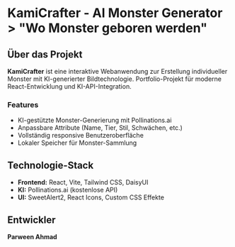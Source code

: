 # KamiCrafter - AI Monster Generator > **"Wo Monster geboren werden"**

## Über das Projekt

**KamiCrafter** ist eine interaktive Webanwendung zur Erstellung individueller Monster mit KI-generierter Bildtechnologie. Portfolio-Projekt für moderne React-Entwicklung und KI-API-Integration.

### Features

- KI-gestützte Monster-Generierung mit Pollinations.ai
- Anpassbare Attribute (Name, Tier, Stil, Schwächen, etc.)
- Vollständig responsive Benutzeroberfläche
- Lokaler Speicher für Monster-Sammlung

## Technologie-Stack

- **Frontend:** React, Vite, Tailwind CSS, DaisyUI
- **KI:** Pollinations.ai (kostenlose API)
- **UI:** SweetAlert2, React Icons, Custom CSS Effekte

## Entwickler

**Parween Ahmad**
